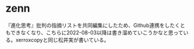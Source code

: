 # zenn

『進化思考』批判の指摘リストを共同編集にしたため、Github連携をしたくともできなくなり、こちらに2022-08-03以降は書き溜めていこうかなと思っている。xerroxcopyと同じ松井実が書いている。